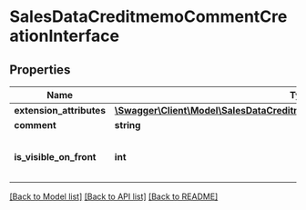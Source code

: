 # SalesDataCreditmemoCommentCreationInterface

## Properties
Name | Type | Description | Notes
------------ | ------------- | ------------- | -------------
**extension_attributes** | [**\Swagger\Client\Model\SalesDataCreditmemoCommentCreationExtensionInterface**](SalesDataCreditmemoCommentCreationExtensionInterface.md) |  | [optional] 
**comment** | **string** | Comment. | 
**is_visible_on_front** | **int** | Is-visible-on-storefront flag value. | 

[[Back to Model list]](../README.md#documentation-for-models) [[Back to API list]](../README.md#documentation-for-api-endpoints) [[Back to README]](../README.md)


